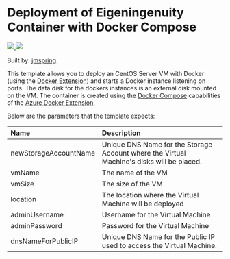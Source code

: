 # Deployment of Eigeningenuity Container with Docker Compose

<a href="https://portal.azure.com/#create/Microsoft.Template/uri/https%3A%2F%2Fraw.githubusercontent.com%2Feigen-ltd%2Fazure-docker-eigen%2Fmaster%2Fazuredeploy.json" target="_blank">
    <img src="http://azuredeploy.net/deploybutton.png"/>
</a>
<a href="http://armviz.io/#/?load=https%3A%2F%2Fraw.githubusercontent.com%2Feigen-ltd%2Fazure-docker-eigen%2Fmaster%2Fazuredeploy.json" target="_blank">
    <img src="http://armviz.io/visualizebutton.png"/>
</a>

Built by: [jmspring](https://github.com/paulwfield)

This template allows you to deploy an CentOS Server VM with Docker (using the [Docker Extension][ext])
and starts a Docker instance listening on ports.  The data disk
for the dockers instances is an external disk mounted on the VM.  The container is created 
using the [Docker Compose][compose] capabilities of the [Azure Docker Extension][ext].

Below are the parameters that the template expects:

| Name   | Description    |
|:--- |:---|
| newStorageAccountName  | Unique DNS Name for the Storage Account where the Virtual Machine's disks will be placed. |
| vmName | The name of the VM |
| vmSize | The size of the VM |
| location | The location where the Virtual Machine will be deployed  |
| adminUsername  | Username for the Virtual Machine  |
| adminPassword  | Password for the Virtual Machine  |
| dnsNameForPublicIP  | Unique DNS Name for the Public IP used to access the Virtual Machine. |

[ext]: https://github.com/Azure/azure-docker-extension
[compose]: https://docs.docker.com/compose

